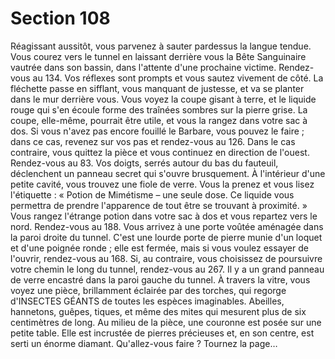 # Section 108

Réagissant aussitôt, vous parvenez à sauter pardessus la langue tendue. Vous courez vers
le tunnel en laissant derrière vous la Bête Sanguinaire vautrée dans son bassin, dans
l'attente d'une prochaine victime. Rendez-vous au 134.
Vos réflexes sont prompts et vous sautez vivement de côté. La fléchette passe en sifflant,
vous manquant de justesse, et va se planter dans le mur derrière vous. Vous voyez la
coupe gisant à terre, et le liquide rouge qui s'en écoule forme des traînées sombres sur la
pierre grise. La coupe, elle-même, pourrait être utile, et vous la rangez dans votre sac à
dos. Si vous n'avez pas encore fouillé le Barbare, vous pouvez le faire ; dans ce cas,
revenez sur vos pas et rendez-vous au 126. Dans le cas contraire, vous quittez la pièce et
vous continuez en direction de l'ouest. Rendez-vous au 83.
Vos doigts, serrés autour du bas du fauteuil, déclenchent un panneau secret qui s'ouvre
brusquement. À l'intérieur d'une petite cavité, vous trouvez une fiole de verre. Vous la
prenez et vous lisez l'étiquette : « Potion de Mimétisme – une seule dose. Ce liquide vous
permettra de prendre l'apparence de tout être se trouvant à proximité. » Vous rangez
l'étrange potion dans votre sac à dos et vous repartez vers le nord. Rendez-vous au 188.
Vous arrivez à une porte voûtée aménagée dans la paroi droite du tunnel. C'est une lourde
porte de pierre munie d'un loquet et d'une poignée ronde ; elle est fermée, mais si vous
voulez essayer de l'ouvrir, rendez-vous au 168. Si, au contraire, vous choisissez de
poursuivre votre chemin le long du tunnel, rendez-vous au 267.
Il y a un grand panneau de verre encastré dans la paroi gauche du tunnel. À travers la
vitre, vous voyez une pièce, brillamment éclairée par des torches, qui regorge
d'INSECTES GÉANTS de toutes les espèces imaginables. Abeilles, hannetons, guêpes,
tiques, et même des mites qui mesurent plus de six centimètres de long. Au milieu de la
pièce, une couronne est posée sur une petite table. Elle est incrustée de pierres précieuses
et, en son centre, est serti un énorme diamant. Qu'allez-vous faire ?
Tournez la page…